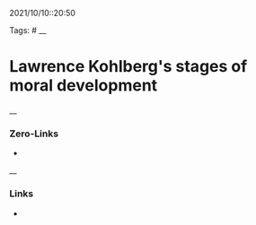 2021/10/10::20:50

Tags: #
__
# Lawrence Kohlberg's stages of moral development


__
### Zero-Links
-
__
### Links
-